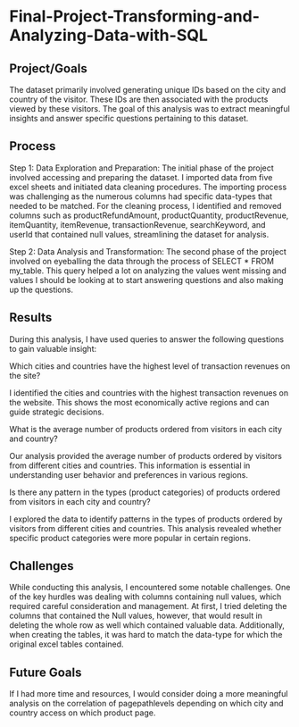# Final-Project-Transforming-and-Analyzing-Data-with-SQL

## Project/Goals
The dataset primarily involved generating unique IDs based on the city and country of the visitor. These IDs are then associated with the products viewed by these visitors. The goal of this analysis was to extract meaningful insights and answer specific questions pertaining to this dataset.

## Process
Step 1: Data Exploration and Preparation: The initial phase of the project involved accessing and preparing the dataset. I imported data from five excel sheets and initiated data cleaning procedures. The importing process was challenging as the numerous columns had specific data-types that needed to be matched.
For the cleaning process, I identified and removed columns such as productRefundAmount, productQuantity, productRevenue, itemQuantity, itemRevenue, transactionRevenue, searchKeyword, and userId that contained null values, streamlining the dataset for analysis.

Step 2: Data Analysis and Transformation: The second phase of the project involved on eyeballing the data through the process of SELECT * FROM my_table. This query helped a lot on analyzing the values went missing and values I should be looking at to start answering questions and also making up the questions.

## Results
During this analysis, I have used queries to answer the following questions to gain valuable insight:

Which cities and countries have the highest level of transaction revenues on the site?

I identified the cities and countries with the highest transaction revenues on the website. This shows the most economically active regions and can guide strategic decisions.

What is the average number of products ordered from visitors in each city and country?

Our analysis provided the average number of products ordered by visitors from different cities and countries. This information is essential in understanding user behavior and preferences in various regions.

Is there any pattern in the types (product categories) of products ordered from visitors in each city and country?

I explored the data to identify patterns in the types of products ordered by visitors from different cities and countries. This analysis revealed whether specific product categories were more popular in certain regions.

## Challenges 
While conducting this analysis, I encountered some notable challenges. One of the key hurdles was dealing with columns containing null values, which required careful consideration and management. At first, I tried deleting the columns that contained the Null values, however, that would result in deleting the whole row as well which contained valuable data.
Additionally, when creating the tables, it was hard to match the data-type for which the original excel tables contained. 

## Future Goals
If I had more time and resources, I would consider doing a more meaningful analysis on the correlation of pagepathlevels depending on which city and country access on which product page.


